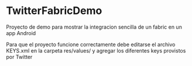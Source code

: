 # TwitterFabricDemo
Proyecto de demo para mostrar la integracion sencilla de un fabric en un app Android

Para que el proyecto funcione correctamente debe editarse el archivo KEYS.xml en la carpeta res/values/ y agregar los diferentes keys provistos por Twitter
